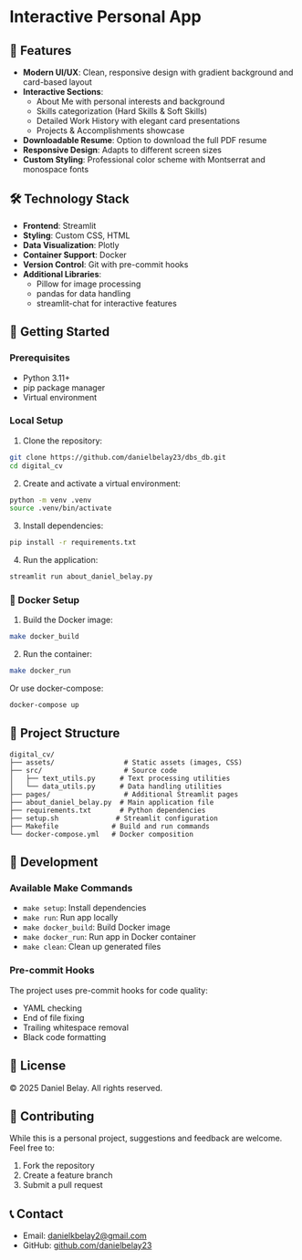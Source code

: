 # Interactive Personal App

## 🌟 Features

- **Modern UI/UX**: Clean, responsive design with gradient background and card-based layout
- **Interactive Sections**:
  - About Me with personal interests and background
  - Skills categorization (Hard Skills & Soft Skills)
  - Detailed Work History with elegant card presentations
  - Projects & Accomplishments showcase
- **Downloadable Resume**: Option to download the full PDF resume
- **Responsive Design**: Adapts to different screen sizes
- **Custom Styling**: Professional color scheme with Montserrat and monospace fonts

## 🛠️ Technology Stack

- **Frontend**: Streamlit
- **Styling**: Custom CSS, HTML
- **Data Visualization**: Plotly
- **Container Support**: Docker
- **Version Control**: Git with pre-commit hooks
- **Additional Libraries**: 
  - Pillow for image processing
  - pandas for data handling
  - streamlit-chat for interactive features

## 🚀 Getting Started

### Prerequisites

- Python 3.11+
- pip package manager
- Virtual environment

### Local Setup

1. Clone the repository:
```bash
git clone https://github.com/danielbelay23/dbs_db.git
cd digital_cv
```

2. Create and activate a virtual environment:
```bash
python -m venv .venv
source .venv/bin/activate  
```

3. Install dependencies:
```bash
pip install -r requirements.txt
```

4. Run the application:
```bash
streamlit run about_daniel_belay.py
```

### 🐳 Docker Setup

1. Build the Docker image:
```bash
make docker_build
```

2. Run the container:
```bash
make docker_run
```

Or use docker-compose:
```bash
docker-compose up
```

## 📁 Project Structure

```
digital_cv/
├── assets/                 # Static assets (images, CSS)
├── src/                    # Source code
│   ├── text_utils.py      # Text processing utilities
│   └── data_utils.py      # Data handling utilities
├── pages/                  # Additional Streamlit pages
├── about_daniel_belay.py  # Main application file
├── requirements.txt       # Python dependencies
├── setup.sh              # Streamlit configuration
├── Makefile             # Build and run commands
└── docker-compose.yml   # Docker composition
```

## 🔧 Development

### Available Make Commands

- `make setup`: Install dependencies
- `make run`: Run app locally
- `make docker_build`: Build Docker image
- `make docker_run`: Run app in Docker container
- `make clean`: Clean up generated files

### Pre-commit Hooks

The project uses pre-commit hooks for code quality:
- YAML checking
- End of file fixing
- Trailing whitespace removal
- Black code formatting

## 📄 License

© 2025 Daniel Belay. All rights reserved.

## 🤝 Contributing

While this is a personal project, suggestions and feedback are welcome. Feel free to:
1. Fork the repository
2. Create a feature branch
3. Submit a pull request

## 📞 Contact

- Email: danielkbelay2@gmail.com
- GitHub: [github.com/danielbelay23](https://github.com/danielbelay23)